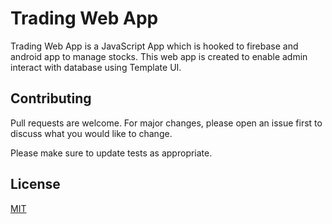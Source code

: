 # Trading Web App

Trading Web App is a JavaScript App which is hooked to firebase and android app to manage stocks. This web app is created to enable admin interact with database using Template UI.


## Contributing
Pull requests are welcome. For major changes, please open an issue first to discuss what you would like to change.

Please make sure to update tests as appropriate.

## License
[MIT](saurabhkatkar.github.io/LICENSE)
